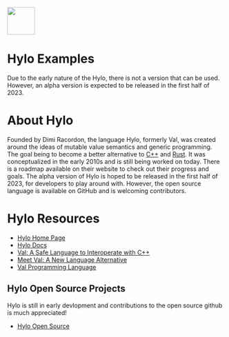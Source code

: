 <img src="https://raw.githubusercontent.com/rtoal/ple/master/docs/resources/hylo-logo-64.png" width="64" height="64">

# Hylo Examples

Due to the early nature of the Hylo, there is not a version that can be used. However, an alpha version is expected to be released in the first half of 2023.

# About Hylo

Founded by Dimi Racordon, the language Hylo, formerly Val, was created around the ideas of mutable value semantics and generic programming. The goal being to become a better alternative to <a href="https://github.com/rtoal/ple/tree/main/cpp">C++</a> and <a href="https://github.com/rtoal/ple/tree/main/rust">Rust</a>. It was conceptualized in the early 2010s and is still being worked on today. There is a roadmap available on their website to check out their progress and goals. The alpha version of Hylo is hoped to be released in the first half of 2023, for developers to play around with. However, the open source language is available on GitHub and is welcoming contributors.

# Hylo Resources

- [Hylo Home Page](https://www.hylo-lang.org/pages/implementation-status.html)
- [Hylo Docs](https://docs.hylo-lang.org/language-tour)
- [Val: A Safe Language to Interoperate with C++](https://www.youtube.com/watch?v=ws-Z8xKbP4w)
- [Meet Val: A New Language Alternative](https://thenewstack.io/meet-val-a-new-language-alternative-to-c-rust/)
- [Val Programming Language](https://medium.com/@Gurpreet_Kumar/val-programming-language-8ab0928b63fe)

## Hylo Open Source Projects

Hylo is still in early devlopment and contributions to the open source github is much appreciated!

- [Hylo Open Source](https://github.com/hylo-lang/hylo/tree/main)
